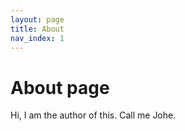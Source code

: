 ```yaml
---
layout: page
title: About
nav_index: 1
---
```


# About page

Hi, I am the author of this. Call me Johe.
